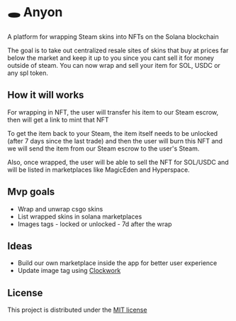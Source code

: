 # 🕳️  Anyon

A platform for wrapping Steam skins into NFTs on the Solana blockchain

The goal is to take out centralized resale sites of skins that buy at prices far below the market and keep it up to you since you cant sell it for money outside of steam. You can now wrap and sell your item for SOL, USDC or any spl token.

## How it will works

For wrapping in NFT, the user will transfer his item to our Steam escrow, then will get a link to mint that NFT

To get the item back to your Steam, the item itself needs to be unlocked (after 7 days since the last trade) and then the user will burn this NFT and we will send the item from our Steam escrow to the user's Steam.

Also, once wrapped, the user will be able to sell the NFT for SOL/USDC and will be listed in marketplaces like MagicEden and Hyperspace.



## Mvp goals
  * Wrap and unwrap csgo skins
  * List wrapped skins in solana marketplaces
  * Images tags - locked or unlocked - 7d after the wrap
  
## Ideas
  * Build our own marketplace inside the app for better user experience
  * Update image tag using [Clockwork](https://www.clockwork.xyz/)

## License

This project is distributed under the [MIT license](LICENSE)